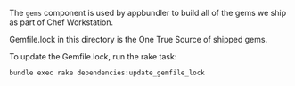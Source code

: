 The `gems` component is used by appbundler
to build all of the gems we ship as part of
Chef Workstation.

Gemfile.lock in this directory is the One True Source
of shipped gems.

To update the Gemfile.lock, run the rake task:

`bundle exec rake dependencies:update_gemfile_lock`

